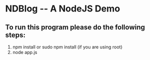 # NDBlog -- A NodeJS Demo
## To run this program please do the following steps:
1. npm install or sudo npm install (if you are using root)
2. node app.js
